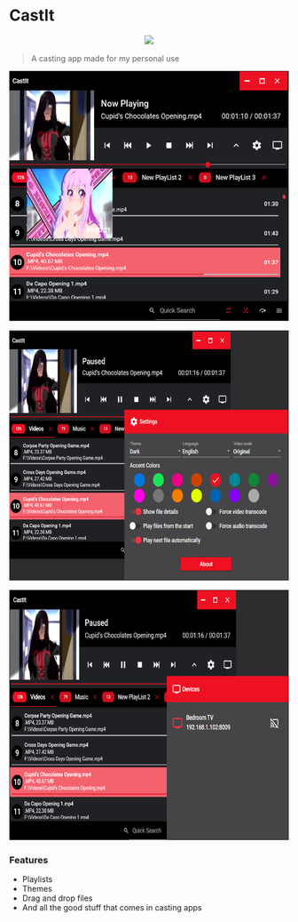 # CastIt
<p align="center">
  <img height="120px" src="CastIt/favicon.ico">
</p>

> A casting app made for my personal use
<p align="center">
  <img height="450" width="700" src="images/imgA.png">
</p>



<p align="center">
  <img height="450" width="700" src="images/imgB.png">    
</p>



<p align="center">
  <img height="450" width="700" src="images/imgC.png">    
</p>


### Features
* Playlists
* Themes
* Drag and drop files
* And all the good stuff that comes in casting apps
